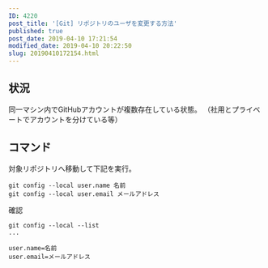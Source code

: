 ```yaml
---
ID: 4220
post_title: '[Git] リポジトリのユーザを変更する方法'
published: true
post_date: 2019-04-10 17:21:54
modified_date: 2019-04-10 20:22:50
slug: 20190410172154.html
---
```

## 状況

同一マシン内でGitHubアカウントが複数存在している状態。
（社用とプライベートでアカウントを分けている等）


## コマンド

対象リポジトリへ移動して下記を実行。

```
git config --local user.name 名前
git config --local user.email メールアドレス
```

確認

```
git config --local --list
...

user.name=名前
user.email=メールアドレス
```